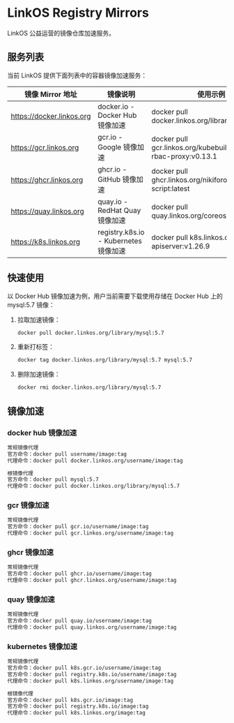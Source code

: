# LinkOS Registry Mirrors
LinkOS 公益运营的镜像仓库加速服务。



## 服务列表

当前 LinkOS 提供下面列表中的容器镜像加速服务：

| 镜像 Mirror 地址          | 镜像说明                              | 使用示例                                                     |
| ------------------------- | ------------------------------------- | ------------------------------------------------------------ |
| https://docker.linkos.org | docker.io - Docker Hub 镜像加速       | docker pull docker.linkos.org/library/mysql:5.7              |
| https://gcr.linkos.org    | gcr.io - Google 镜像加速              | docker pull gcr.linkos.org/kubebuilder/kube-rbac-proxy:v0.13.1 |
| https://ghcr.linkos.org   | ghcr.io - GitHub 镜像加速             | docker pull ghcr.linkos.org/nikiforovall/dotnet-script:latest |
| https://quay.linkos.org   | quay.io - RedHat Quay 镜像加速        | docker pull quay.linkos.org/coreos/etcd:v3.4.11              |
| https://k8s.linkos.org    | registry.k8s.io - Kubernetes 镜像加速 | docker pull k8s.linkos.org/kube-apiserver:v1.26.9            |



## 快速使用

以 Docker Hub 镜像加速为例，用户当前需要下载使用存储在 Docker Hub 上的 mysql:5.7 镜像：

1. 拉取加速镜像：

   ```bash
   docker pull docker.linkos.org/library/mysql:5.7
   ```

2. 重新打标签：

   ```bash
   docker tag docker.linkos.org/library/mysql:5.7 mysql:5.7
   ```

3. 删除加速镜像：

   ```bash
   docker rmi docker.linkos.org/library/mysql:5.7
   ```



## 镜像加速

### docker hub 镜像加速

```bash
常规镜像代理
官方命令：docker pull username/image:tag
代理命令：docker pull docker.linkos.org/username/image:tag

根镜像代理
官方命令：docker pull mysql:5.7
代理命令：docker pull docker.linkos.org/library/mysql:5.7
```



### gcr 镜像加速

```bash
常规镜像代理
官方命令：docker pull gcr.io/username/image:tag
代理命令：docker pull gcr.linkos.org/username/image:tag
```



### ghcr 镜像加速

```bash
常规镜像代理
官方命令：docker pull ghcr.io/username/image:tag
代理命令：docker pull ghcr.linkos.org/username/image:tag
```



### quay 镜像加速

```bash
常规镜像代理
官方命令：docker pull quay.io/username/image:tag
代理命令：docker pull quay.linkos.org/username/image:tag
```



### kubernetes 镜像加速

```bash
常规镜像代理
官方命令：docker pull k8s.gcr.io/username/image:tag
官方命令：docker pull registry.k8s.io/username/image:tag
代理命令：docker pull k8s.linkos.org/username/image:tag

根镜像代理
官方命令：docker pull k8s.gcr.io/image:tag
官方命令：docker pull registry.k8s.io/image:tag
代理命令：docker pull k8s.linkos.org/image:tag
```
